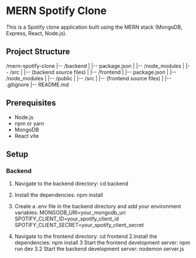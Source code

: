 # MERN Spotify Clone

This is a Spotify clone application built using the MERN stack (MongoDB, Express, React, Node.js).

## Project Structure
/mern-spotify-clone |-- /backend | |-- package.json |  |-- /node_modules | |-- /src | |-- (backend source files) | |-- /frontend | |-- package.json | |-- /node_modules | |-- /public | |-- /src | |-- (frontend source files) | |-- .gitignore |-- README.md

## Prerequisites

- Node.js
- npm or yarn
- MongoDB
- React vite

## Setup

### Backend

1. Navigate to the backend directory:
cd backend
2. Install the dependencies:
npm install
3. Create a .env file in the backend directory and add your environment variables:
 MONGODB_URI=your_mongodb_uri
SPOTIFY_CLIENT_ID=your_spotify_client_id
SPOTIFY_CLIENT_SECRET=your_spotify_client_secret


1. Navigate to the frontend directory:
cd frontend
2.Install the dependencies:
npm install
3 Start the frontend development server:
npm run dev
3.2 Start the backend development server:
nodemon server.js
